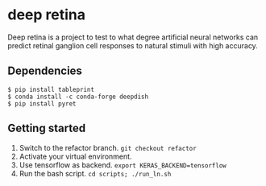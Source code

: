 # deep retina
Deep retina is a project to test to what degree artificial neural networks can predict retinal ganglion cell responses to natural stimuli with high accuracy.

## Dependencies
```
$ pip install tableprint
$ conda install -c conda-forge deepdish
$ pip install pyret
```

## Getting started
1. Switch to the refactor branch. `git checkout refactor`
2. Activate your virtual environment.
3. Use tensorflow as backend. `export KERAS_BACKEND=tensorflow`
4. Run the bash script. `cd scripts; ./run_ln.sh`
